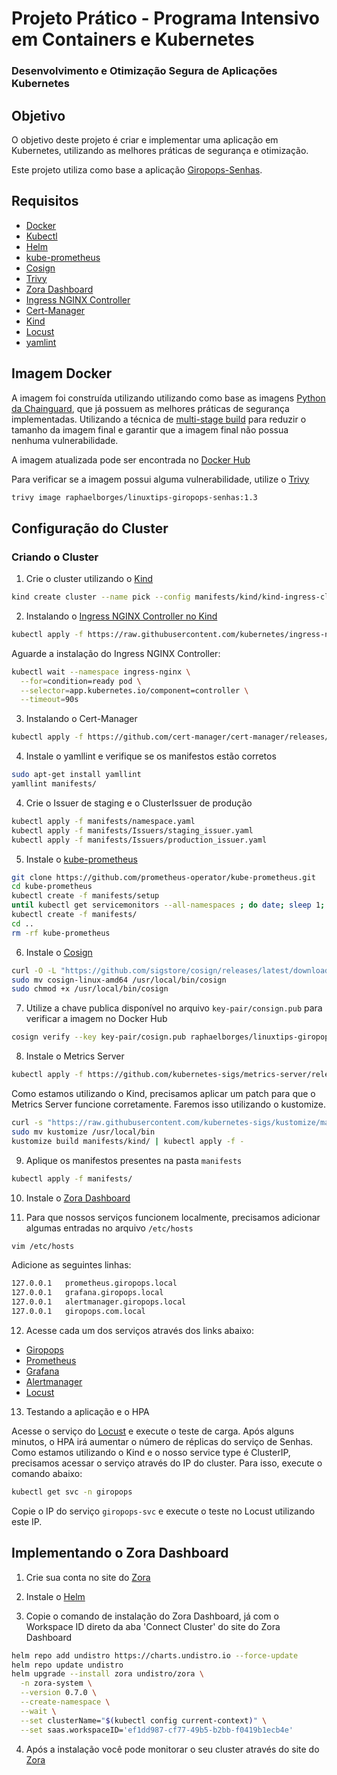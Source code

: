 # Projeto Prático - Programa Intensivo em Containers e Kubernetes
### Desenvolvimento e Otimização Segura de Aplicações Kubernetes

## Objetivo

O objetivo deste projeto é criar e implementar uma aplicação em Kubernetes, utilizando as melhores práticas de segurança e otimização.

Este projeto utiliza como base a aplicação [Giropops-Senhas](https://github.com/badtuxx/giropops-senhas).

## Requisitos

- [Docker](https://docs.docker.com/get-docker/)
- [Kubectl](https://kubernetes.io/docs/tasks/tools/)
- [Helm](https://helm.sh/docs/intro/install/)
- [kube-prometheus](https://prometheus-operator.dev/docs/prologue/quick-start/)
- [Cosign](https://github.com/sigstore/cosign)
- [Trivy](https://aquasecurity.github.io/trivy/v0.47/getting-started/installation/)
- [Zora Dashboard](https://zora-dashboard.undistro.io/)
- [Ingress NGINX Controller](https://kubernetes.github.io/ingress-nginx/deploy/)
- [Cert-Manager](https://cert-manager.io/docs/installation/kubernetes/)
- [Kind](https://kind.sigs.k8s.io/docs/user/quick-start/)
- [Locust](https://locust.io/)
- [yamlint](https://yamllint.readthedocs.io/en/stable/index.html)

## Imagem Docker

A imagem foi construída utilizando utilizando como base as imagens [Python da Chainguard](https://edu.chainguard.dev/chainguard/chainguard-images/reference/python/), que já possuem as melhores práticas de segurança implementadas. Utilizando a técnica de [multi-stage build](https://docs.docker.com/develop/develop-images/multistage-build/) para reduzir o tamanho da imagem final e garantir que a imagem final não possua nenhuma vulnerabilidade.

A imagem atualizada pode ser encontrada no [Docker Hub](https://hub.docker.com/repository/docker/raphaelborges/linuxtips-giropops-senhas/)

Para verificar se a imagem possui alguma vulnerabilidade, utilize o [Trivy](https://aquasecurity.github.io/trivy/v0.47/getting-started/installation/)

```bash
trivy image raphaelborges/linuxtips-giropops-senhas:1.3
```

## Configuração do Cluster

### Criando o Cluster

1. Crie o cluster utilizando o [Kind](https://kind.sigs.k8s.io/docs/user/quick-start/)

```bash
kind create cluster --name pick --config manifests/kind/kind-ingress-cluster.yaml
```

2. Instalando o [Ingress NGINX Controller no Kind](https://kind.sigs.k8s.io/docs/user/ingress/#ingress-nginx)

```bash
kubectl apply -f https://raw.githubusercontent.com/kubernetes/ingress-nginx/main/deploy/static/provider/kind/deploy.yaml
```

Aguarde a instalação do Ingress NGINX Controller:

```bash
kubectl wait --namespace ingress-nginx \
  --for=condition=ready pod \
  --selector=app.kubernetes.io/component=controller \
  --timeout=90s
```

3. Instalando o Cert-Manager

```bash
kubectl apply -f https://github.com/cert-manager/cert-manager/releases/download/v1.13.2/cert-manager.yaml
```

4. Instale o yamllint e verifique se os manifestos estão corretos

```bash
sudo apt-get install yamllint
yamllint manifests/
```

4. Crie o Issuer de staging e o ClusterIssuer de produção

```bash
kubectl apply -f manifests/namespace.yaml
kubectl apply -f manifests/Issuers/staging_issuer.yaml
kubectl apply -f manifests/Issuers/production_issuer.yaml
```

5. Instale o [kube-prometheus](https://prometheus-operator.dev/docs/prologue/quick-start/)

```bash
git clone https://github.com/prometheus-operator/kube-prometheus.git
cd kube-prometheus
kubectl create -f manifests/setup
until kubectl get servicemonitors --all-namespaces ; do date; sleep 1; echo ""; done
kubectl create -f manifests/
cd ..
rm -rf kube-prometheus
```

6. Instale o [Cosign](https://github.com/sigstore/cosign)

```bash
curl -O -L "https://github.com/sigstore/cosign/releases/latest/download/cosign-linux-amd64"
sudo mv cosign-linux-amd64 /usr/local/bin/cosign
sudo chmod +x /usr/local/bin/cosign
```

7. Utilize a chave publica disponível no arquivo `key-pair/consign.pub` para verificar a imagem no Docker Hub

```bash
cosign verify --key key-pair/cosign.pub raphaelborges/linuxtips-giropops-senhas:1.3
```

8. Instale o Metrics Server

```bash
kubectl apply -f https://github.com/kubernetes-sigs/metrics-server/releases/latest/download/components.yaml
```

Como estamos utilizando o Kind, precisamos aplicar um patch para que o Metrics Server funcione corretamente. Faremos isso utilizando o kustomize.

```bash
curl -s "https://raw.githubusercontent.com/kubernetes-sigs/kustomize/master/hack/install_kustomize.sh"  | bash
sudo mv kustomize /usr/local/bin
kustomize build manifests/kind/ | kubectl apply -f -
```

9. Aplique os manifestos presentes na pasta `manifests`

```bash
kubectl apply -f manifests/
```

10. Instale o [Zora Dashboard](#implementando-o-zora-dashboard)

11. Para que nossos serviços funcionem localmente, precisamos adicionar algumas entradas no arquivo `/etc/hosts`

```bash
vim /etc/hosts
```

Adicione as seguintes linhas:

```bash
127.0.0.1   prometheus.giropops.local
127.0.0.1   grafana.giropops.local
127.0.0.1   alertmanager.giropops.local
127.0.0.1   giropops.com.local
```

12. Acesse cada um dos serviços através dos links abaixo:

- [Giropops](https://giropops.com.local)
- [Prometheus](https://prometheus.giropops.local)
- [Grafana](https://grafana.giropops.local)
- [Alertmanager](https://alertmanager.giropops.local)
- [Locust](https://locust.giropops.local)

13. Testando a aplicação e o HPA

Acesse o serviço do [Locust](https://locust.giropops.local) e execute o teste de carga. Após alguns minutos, o HPA irá aumentar o número de réplicas do serviço de Senhas. Como estamos utilizando o Kind e o nosso service type é ClusterIP, precisamos acessar o serviço através do IP do cluster. Para isso, execute o comando abaixo:

```bash
kubectl get svc -n giropops
```

Copie o IP do serviço `giropops-svc` e execute o teste no Locust utilizando este IP.

## Implementando o Zora Dashboard

1. Crie sua conta no site do [Zora](https://zora-dashboard.undistro.io/)

2. Instale o [Helm](https://helm.sh/docs/intro/install/)

3. Copie o comando de instalação do Zora Dashboard, já com o Workspace ID direto da aba 'Connect Cluster' do site do Zora Dashboard

```bash
helm repo add undistro https://charts.undistro.io --force-update
helm repo update undistro
helm upgrade --install zora undistro/zora \
  -n zora-system \
  --version 0.7.0 \
  --create-namespace \
  --wait \
  --set clusterName="$(kubectl config current-context)" \
  --set saas.workspaceID='ef1dd987-cf77-49b5-b2bb-f0419b1ecb4e'
```

4. Após a instalação você pode monitorar o seu cluster através do site do [Zora](https://zora-dashboard.undistro.io/)